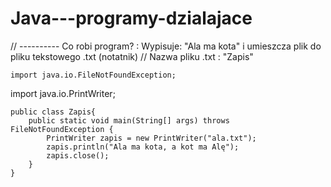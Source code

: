 # Java---programy-dzialajace


// ---------- Co robi program? : Wypisuje: "Ala ma kota" i umieszcza plik do pliku tekstowego .txt (notatnik)
// Nazwa pliku .txt : "Zapis"



    import java.io.FileNotFoundException;
import java.io.PrintWriter;

    public class Zapis{
        public static void main(String[] args) throws FileNotFoundException {
            PrintWriter zapis = new PrintWriter("ala.txt");
            zapis.println("Ala ma kota, a kot ma Alę");
            zapis.close();
        }
    }

